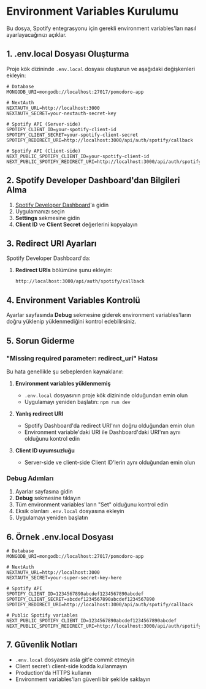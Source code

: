 # Environment Variables Kurulumu

Bu dosya, Spotify entegrasyonu için gerekli environment variables'ları nasıl ayarlayacağınızı açıklar.

## 1. .env.local Dosyası Oluşturma

Proje kök dizininde `.env.local` dosyası oluşturun ve aşağıdaki değişkenleri ekleyin:

```env
# Database
MONGODB_URI=mongodb://localhost:27017/pomodoro-app

# NextAuth
NEXTAUTH_URL=http://localhost:3000
NEXTAUTH_SECRET=your-nextauth-secret-key

# Spotify API (Server-side)
SPOTIFY_CLIENT_ID=your-spotify-client-id
SPOTIFY_CLIENT_SECRET=your-spotify-client-secret
SPOTIFY_REDIRECT_URI=http://localhost:3000/api/auth/spotify/callback

# Spotify API (Client-side)
NEXT_PUBLIC_SPOTIFY_CLIENT_ID=your-spotify-client-id
NEXT_PUBLIC_SPOTIFY_REDIRECT_URI=http://localhost:3000/api/auth/spotify/callback
```

## 2. Spotify Developer Dashboard'dan Bilgileri Alma

1. [Spotify Developer Dashboard](https://developer.spotify.com/dashboard)'a gidin
2. Uygulamanızı seçin
3. **Settings** sekmesine gidin
4. **Client ID** ve **Client Secret** değerlerini kopyalayın

## 3. Redirect URI Ayarları

Spotify Developer Dashboard'da:
1. **Redirect URIs** bölümüne şunu ekleyin:
   ```
   http://localhost:3000/api/auth/spotify/callback
   ```

## 4. Environment Variables Kontrolü

Ayarlar sayfasında **Debug** sekmesine giderek environment variables'ların doğru yüklenip yüklenmediğini kontrol edebilirsiniz.

## 5. Sorun Giderme

### "Missing required parameter: redirect_uri" Hatası

Bu hata genellikle şu sebeplerden kaynaklanır:

1. **Environment variables yüklenmemiş**
   - `.env.local` dosyasının proje kök dizininde olduğundan emin olun
   - Uygulamayı yeniden başlatın: `npm run dev`

2. **Yanlış redirect URI**
   - Spotify Dashboard'da redirect URI'nın doğru olduğundan emin olun
   - Environment variable'daki URI ile Dashboard'daki URI'nın aynı olduğunu kontrol edin

3. **Client ID uyumsuzluğu**
   - Server-side ve client-side Client ID'lerin aynı olduğundan emin olun

### Debug Adımları

1. Ayarlar sayfasına gidin
2. **Debug** sekmesine tıklayın
3. Tüm environment variables'ların "Set" olduğunu kontrol edin
4. Eksik olanları `.env.local` dosyasına ekleyin
5. Uygulamayı yeniden başlatın

## 6. Örnek .env.local Dosyası

```env
# Database
MONGODB_URI=mongodb://localhost:27017/pomodoro-app

# NextAuth
NEXTAUTH_URL=http://localhost:3000
NEXTAUTH_SECRET=your-super-secret-key-here

# Spotify API
SPOTIFY_CLIENT_ID=1234567890abcdef1234567890abcdef
SPOTIFY_CLIENT_SECRET=abcdef1234567890abcdef1234567890
SPOTIFY_REDIRECT_URI=http://localhost:3000/api/auth/spotify/callback

# Public Spotify variables
NEXT_PUBLIC_SPOTIFY_CLIENT_ID=1234567890abcdef1234567890abcdef
NEXT_PUBLIC_SPOTIFY_REDIRECT_URI=http://localhost:3000/api/auth/spotify/callback
```

## 7. Güvenlik Notları

- `.env.local` dosyasını asla git'e commit etmeyin
- Client secret'ı client-side kodda kullanmayın
- Production'da HTTPS kullanın
- Environment variables'ları güvenli bir şekilde saklayın

